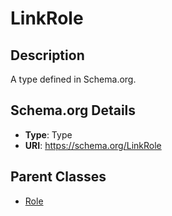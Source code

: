 # LinkRole

## Description
A type defined in Schema.org.

## Schema.org Details
- **Type**: Type
- **URI**: https://schema.org/LinkRole

## Parent Classes
- [Role](../Role.md)

